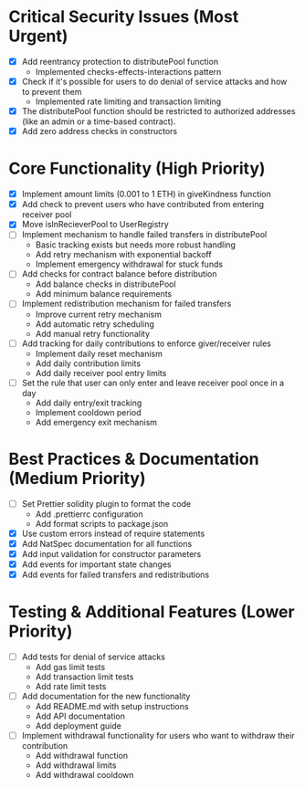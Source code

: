 # Critical Security Issues (Most Urgent)
- [x] Add reentrancy protection to distributePool function
  - Implemented checks-effects-interactions pattern
- [x] Check if it's possible for users to do denial of service attacks and how to prevent them
  - Implemented rate limiting and transaction limiting
- [x] The distributePool function should be restricted to authorized addresses (like an admin or a time-based contract).
- [x] Add zero address checks in constructors

# Core Functionality (High Priority)
- [x] Implement amount limits (0.001 to 1 ETH) in giveKindness function
- [x] Add check to prevent users who have contributed from entering receiver pool
- [x] Move isInRecieverPool to UserRegistry
- [ ] Implement mechanism to handle failed transfers in distributePool
  - Basic tracking exists but needs more robust handling
  - Add retry mechanism with exponential backoff
  - Implement emergency withdrawal for stuck funds
- [ ] Add checks for contract balance before distribution
  - Add balance checks in distributePool
  - Add minimum balance requirements
- [ ] Implement redistribution mechanism for failed transfers
  - Improve current retry mechanism
  - Add automatic retry scheduling
  - Add manual retry functionality
- [ ] Add tracking for daily contributions to enforce giver/receiver rules
  - Implement daily reset mechanism
  - Add daily contribution limits
  - Add daily receiver pool entry limits
- [ ] Set the rule that user can only enter and leave receiver pool once in a day
  - Add daily entry/exit tracking
  - Implement cooldown period
  - Add emergency exit mechanism

# Best Practices & Documentation (Medium Priority)
- [ ] Set Prettier solidity plugin to format the code
  - Add .prettierrc configuration
  - Add format scripts to package.json
- [x] Use custom errors instead of require statements
- [x] Add NatSpec documentation for all functions
- [x] Add input validation for constructor parameters
- [x] Add events for important state changes
- [x] Add events for failed transfers and redistributions

# Testing & Additional Features (Lower Priority)
- [ ] Add tests for denial of service attacks
  - Add gas limit tests
  - Add transaction limit tests
  - Add rate limit tests
- [ ] Add documentation for the new functionality
  - Add README.md with setup instructions
  - Add API documentation
  - Add deployment guide
- [ ] Implement withdrawal functionality for users who want to withdraw their contribution
  - Add withdrawal function
  - Add withdrawal limits
  - Add withdrawal cooldown
